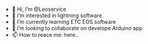 - 👋 Hi, I’m @Leoservice
- 👀 I’m interested in lightning software
- 🌱 I’m currently learning ETC EOS software 
- 💞️ I’m looking to collaborate on develope Arduino app
- 📫 How to reace me: here..

<!---
Leoservice/Leoservice is a ✨ special ✨ repository because its `README.md` (this file) appears on your GitHub profile.
You can click the Preview link to take a look at your changes.
--->
